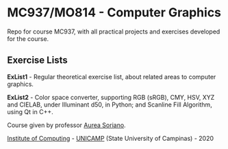 MC937/MO814 - Computer Graphics
===============================

Repo for course MC937, with all practical projects and exercises developed for the course.

Exercise Lists
--------------
**ExList1** - Regular theoretical exercise list, about related areas to computer graphics.

**ExList2** - Color space converter, supporting RGB (sRGB), CMY, HSV, XYZ and CIELAB, under Illuminant d50, in Python; and Scanline Fill Algorithm, using Qt in C++.

Course given by professor [Aurea Soriano](http://www.recod.ic.unicamp.br/~aurea.soriano/index.html).

[Institute of Computing](http://ic.unicamp.br/en) - [UNICAMP](http://www.unicamp.br/unicamp/) (State University of Campinas) - 2020
